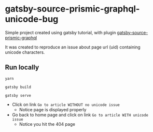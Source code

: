 # gatsby-source-prismic-graphql-unicode-bug

Simple project created using gatsby tutorial, with plugin [gatsby-source-prismic-graphql](https://www.gatsbyjs.org/packages/gatsby-source-prismic-graphql/)

It was created to reproduce an issue about page url (uid) containing unicode characters.

## Run locally

```shell
yarn

gatsby build

gatsby serve
```

- Click on link `Go to article WITHOUT no unicode issue`
  - Notice page is displayed properly
- Go back to home page and click on link `Go to article WITH unicode issue`
  - Notice you hit the 404 page
